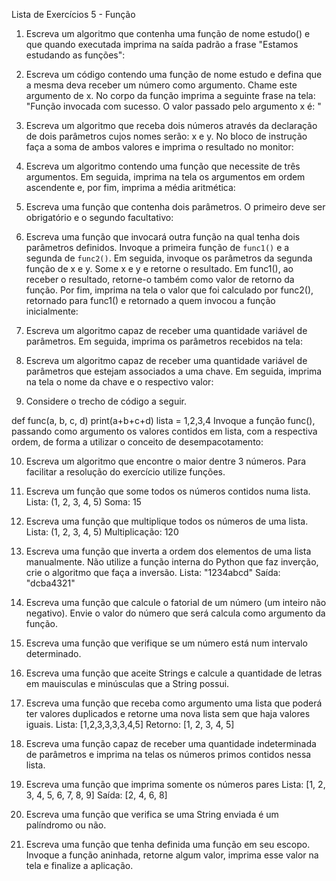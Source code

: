 
Lista de Exercícios 5 - Função
1) Escreva um algoritmo que contenha uma função de nome estudo() e que quando executada imprima na saída padrão a frase "Estamos estudando as funções":

2) Escreva um código contendo uma função de nome estudo e defina que a mesma deva receber um número como argumento. Chame este argumento de x. No corpo da função imprima a seguinte frase na tela: "Função invocada com sucesso. O valor passado pelo argumento x é: <valor de x>"

3) Escreva um algoritmo que receba dois números através da declaração de dois parâmetros cujos nomes serão: x e y. No bloco de instrução faça a soma de ambos valores e imprima o resultado no monitor:

4) Escreva um algoritmo contendo uma função que necessite de três argumentos. Em seguida, imprima na tela os argumentos em ordem ascendente e, por fim, imprima a média aritmética:

5) Escreva uma função que contenha dois parâmetros. O primeiro deve ser obrigatório e o segundo facultativo:

6) Escreva uma função que invocará outra função na qual tenha dois parâmetros definidos. Invoque a primeira função de ``func1()`` e a segunda de ``func2()``. Em seguida, invoque os parâmetros da segunda função de x e y. Some x e y e retorne o resultado. Em func1(), ao receber o resultado, retorne-o também como valor de retorno da função. Por fim, imprima na tela o valor que foi calculado por func2(), retornado para func1() e retornado a quem invocou a função inicialmente:

7) Escreva um algoritmo capaz de receber uma quantidade variável de parâmetros. Em seguida, imprima os parâmetros recebidos na tela:

8) Escreva um algoritmo capaz de receber uma quantidade variável de parâmetros que estejam associados a uma chave. Em seguida, imprima na tela o nome da chave e o respectivo valor:

9) Considere o trecho de código a seguir.

def func(a, b, c, d)
    print(a+b+c+d)
lista = 1,2,3,4
Invoque a função func(), passando como argumento os valores contidos em lista, com a respectiva ordem, de forma a utilizar o conceito de desempacotamento:

10) Escreva um algoritmo que encontre o maior dentre 3 números. Para facilitar a resolução do exercício utilize funções.

11) Escreva um função que some todos os números contidos numa lista.
Lista: (1, 2, 3, 4, 5)
Soma: 15

12) Escreva uma função que multiplique todos os números de uma lista.
Lista: (1, 2, 3, 4, 5)
Multiplicação: 120

13) Escreva uma função que inverta a ordem dos elementos de uma lista manualmente. Não utilize a função interna do Python que faz inverção, crie o algoritmo que faça a inversão.
Lista: "1234abcd"
Saída: "dcba4321"

14) Escreva uma função que calcule o fatorial de um número (um inteiro não negativo). Envie o valor do número que será calcula como argumento da função.

15) Escreva uma função que verifique se um número está num intervalo determinado.

16) Escreva uma função que aceite Strings e calcule a quantidade de letras em mauisculas e minúsculas que a String possui.

17) Escreva uma função que receba como argumento uma lista que poderá ter valores duplicados e retorne uma nova lista sem que haja valores iguais.
Lista: [1,2,3,3,3,3,4,5]
Retorno: [1, 2, 3, 4, 5]

18) Escreva uma função capaz de receber uma quantidade indeterminada de parâmetros e imprima na telas os números primos contidos nessa lista.

19) Escreva uma função que imprima somente os números pares
Lista: [1, 2, 3, 4, 5, 6, 7, 8, 9]
Saída: [2, 4, 6, 8]

20) Escreva uma função que verifica se uma String enviada é um palíndromo ou não.

21) Escreva uma função que tenha definida uma função em seu escopo. Invoque a função aninhada, retorne algum valor, imprima esse valor na tela e finalize a aplicação.
